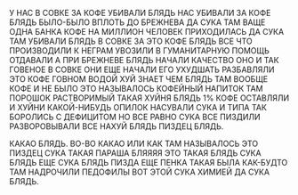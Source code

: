 У НАС В СОВКЕ ЗА КОФЕ УБИВАЛИ БЛЯДЬ НАС УБИВАЛИ ЗА КОФЕ БЛЯДЬ БЫЛО-БЫЛО ВПЛОТЬ ДО БРЕЖНЕВА ДА СУКА ТАМ ВАЩЕ ОДНА БАНКА КОФЕ НА МИЛЛИОН ЧЕЛОВЕК ПРИХОДИЛАСЬ ДА СУКА ТАМ УБИВАЛИ БЛЯДЬ В СОВКЕ ЗА ЭТО КОФЕ БЛЯДЬ ВСЕ ЧТО ПРОИЗВОДИЛИ К НЕГРАМ УВОЗИЛИ В ГУМАНИТАРНУЮ ПОМОЩЬ ОТДАВАЛИ А ПРИ БРЕЖНЕВЕ БЛЯДЬ НАЧАЛИ КАЧЕСТВО ОНО И ТАК ГОВЕНОЕ В СОВКЕ ОНИ ЕЩЕ НАЧАЛИ ЕГО УХУДШАТЬ РАЗБАВЛЯЛИ ЭТО КОФЕ ГОВНОМ ВОДОЙ ХУЙ ЗНАЕТ ЧЕМ БЛЯДЬ ТАМ ВООБЩЕ КОФЕ И НЕ БЫЛО ЭТО НАЗЫВАЛОСЬ КОФЕЙНЫЙ НАПИТОК ТАМ ПОРОШОК РАСТВОРИМЫЙ ТАКАЯ ХУЙНЯ БЛЯДЬ 1% КОФЕ ОСТАВЛЯЛИ И ХУЙНИ КАКОЙ-НИБУДЬ ОПИЛОК НАСУВАЛИ СУКА И ТИПА ТАК БОРОЛИСЬ С ДЕФИЦИТОМ НО ВСЕ РАВНО СУКА ВСЕ ПИЗДИЛИ РАЗВОРОВЫВАЛИ ВСЕ НАХУЙ БЛЯДЬ ПИЗДЕЦ БЛЯДЬ.

КАКАО БЛЯДЬ. ВО-ВО КАКАО ИЛИ КАК ТАМ НАЗЫВАЛОСЬ ЭТО ПИЗДЕЦ СУКА ТАКАЯ ПАРАША БЛЯЯЯЯ ЭТО ТАКАЯ БЛЯДЬ СУКА БЛЯДЬ ЕЩЕ СУКА БЛЯДЬ ПИЗДА ЕЩЕ ПЕНКА ТАКАЯ БЫЛА КАК-БУДТО ТАМ НАДРОЧИЛИ ПЕДОФИЛЫ ВОТ ЭТОЙ СУКА ХИМИЕЙ ДА СУКА БЛЯДЬ.
